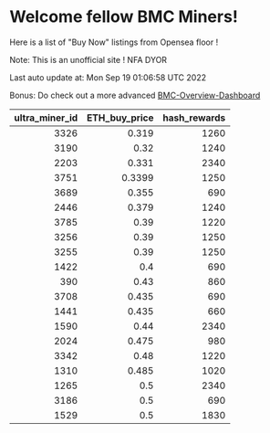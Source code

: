 # Welcome fellow BMC Miners!
Here is a list of "Buy Now" listings from Opensea floor !

Note: This is an unofficial site ! NFA DYOR

Last auto update at: Mon Sep 19 01:06:58 UTC 2022

Bonus: Do check out a more advanced [BMC-Overview-Dashboard](https://dune.com/defifunk/BMC-Overview-Dashboard)


|   ultra_miner_id |   ETH_buy_price |   hash_rewards |
|-----------------:|----------------:|---------------:|
|             3326 |          0.319  |           1260 |
|             3190 |          0.32   |           1240 |
|             2203 |          0.331  |           2340 |
|             3751 |          0.3399 |           1250 |
|             3689 |          0.355  |            690 |
|             2446 |          0.379  |           1240 |
|             3785 |          0.39   |           1220 |
|             3256 |          0.39   |           1250 |
|             3255 |          0.39   |           1250 |
|             1422 |          0.4    |            690 |
|              390 |          0.43   |            860 |
|             3708 |          0.435  |            690 |
|             1441 |          0.435  |            660 |
|             1590 |          0.44   |           2340 |
|             2024 |          0.475  |            980 |
|             3342 |          0.48   |           1220 |
|             1310 |          0.485  |           1020 |
|             1265 |          0.5    |           2340 |
|             3186 |          0.5    |            690 |
|             1529 |          0.5    |           1830 |